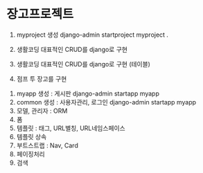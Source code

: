 # 장고프로젝트

1. myproject 생성
  django-admin startproject myproject . 
  
2. 생활코딩 대표적인 CRUD를 django로 구현

3. 생활코딩 대표적인 CRUD를 django로 구현 (테이블)

4. 점프 투 장고를 구현
1) myapp 생성 : 게시판
    django-admin startapp myapp
2) common 생성 : 사용자관리, 로그인
    django-admin startapp myapp
3) 모델, 관리자 : ORM
4) 폼
5) 템플릿 : 태그, URL별칭, URL네임스페이스
6) 템플릿 상속
7) 부트스트랩 : Nav, Card
8) 페이징처리
9) 검색
